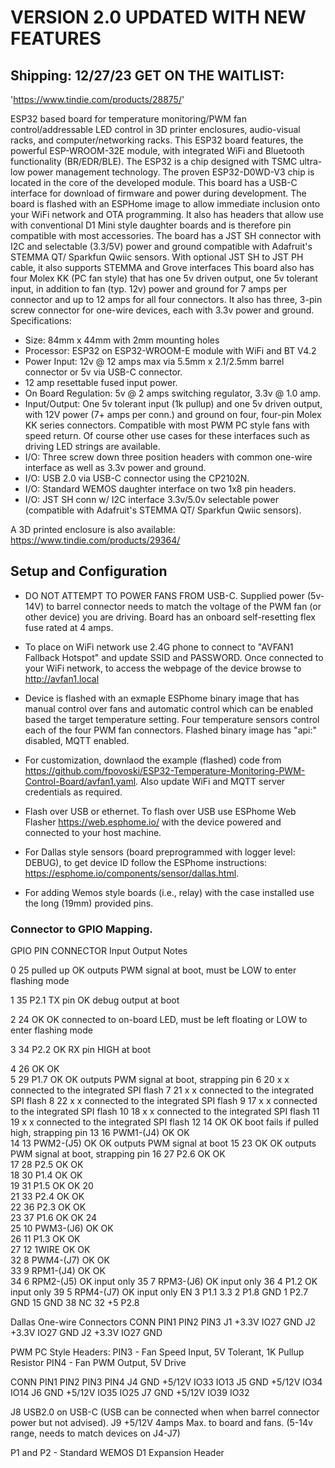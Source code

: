# VERSION 2.0 UPDATED WITH NEW FEATURES 
## Shipping: 12/27/23 GET ON THE WAITLIST:
'https://www.tindie.com/products/28875/'

ESP32 based board for temperature monitoring/PWM fan control/addressable LED control in 3D printer enclosures, audio-visual racks, and computer/networking racks. This ESP32 board features, the powerful ESP-WROOM-32E module, with integrated WiFi and Bluetooth functionality (BR/EDR/BLE). The ESP32 is a chip designed with TSMC ultra-low power management technology. The proven ESP32-D0WD-V3 chip is located in the core of the developed module. This board has a USB-C interface for download of firmware and power during development. The board is flashed with an ESPHome image to allow immediate inclusion onto your WiFi network and OTA programming. It also has headers that allow use with conventional D1 Mini style daughter boards and is therefore pin compatible with most accessories. The board has a JST SH connector with I2C and selectable (3.3/5V) power and ground compatible with Adafruit's STEMMA QT/ Sparkfun Qwiic sensors. With optional JST SH to JST PH cable, it also supports STEMMA and Grove interfaces This board also has four Molex KK (PC fan style) that has one 5v driven output, one 5v tolerant input, in addition to fan (typ. 12v) power and ground for 7 amps per connector and up to 12 amps for all four connectors. It also has three, 3-pin screw connector for one-wire devices, each with 3.3v power and ground. Specifications:

* Size: 84mm x 44mm with 2mm mounting holes
* Processor: ESP32 on ESP32-WROOM-E module with WiFi and BT V4.2
* Power Input: 12v @ 12 amps max via 5.5mm x 2.1/2.5mm barrel connector or 5v via USB-C connector.
* 12 amp resettable fused input power.
* On Board Regulation: 5v @ 2 amps switching regulator, 3.3v @ 1.0 amp.
* Input/Output: One 5v tolerant input (1k pullup) and one 5v driven output, with 12V power (7+ amps per conn.) and ground on four, four-pin Molex KK series connectors. Compatible with most PWM PC style fans with speed return. Of course other use cases for these interfaces such as driving LED strings are available.
* I/O: Three screw down three position headers with common one-wire interface as well as 3.3v power and ground.
* I/O: USB 2.0 via USB-C connector using the CP2102N.
* I/O: Standard WEMOS daughter interface on two 1x8 pin headers.
* I/O: JST SH conn w/ I2C interface 3.3v/5.0v selectable power (compatible with Adafruit's STEMMA QT/ Sparkfun Qwiic sensors).

A 3D printed enclosure is also available: https://www.tindie.com/products/29364/

## Setup and Configuration

* DO NOT ATTEMPT TO POWER FANS FROM USB-C. Supplied power (5v-14V) to barrel connector
needs to match the voltage of the PWM fan (or other device) you are driving. Board has an onboard
self-resetting flex fuse rated at 4 amps.

* To place on WiFi network use 2.4G phone to connect to "AVFAN1 Fallback Hotspot" and
update SSID and PASSWORD. Once connected to your WiFi network, to access the webpage of
the device browse to http://avfan1.local

* Device is flashed with an exmaple ESPhome binary image that has manual control over fans 
and automatic control which can be enabled based the target temperature setting.  Four temperature
sensors control each of the four PWM fan connectors.
Flashed binary image  has "api:" disabled, MQTT enabled.

* For customization, downlaod the example (flashed) code from 
https://github.com/fpovoski/ESP32-Temperature-Monitoring-PWM-Control-Board/avfan1.yaml.
Also update WiFi and MQTT server credentials as required.

* Flash over USB or ethernet. To flash over USB use ESPhome Web Flasher https://web.esphome.io/
with the device powered and connected to your host machine.

* For Dallas style sensors (board preprogrammed with logger level: DEBUG), to get device ID follow
the ESPhome instructions: https://esphome.io/components/sensor/dallas.html.

* For adding Wemos style boards (i.e., relay) with the case installed  use the long (19mm) provided pins.

### Connector to GPIO Mapping.

GPIO	PIN	CONNECTOR		Input	Output	Notes

0	25			pulled up	OK	outputs PWM signal at boot,
						 must be LOW to enter flashing mode
       
1	35	P2.1		TX pin	OK	debug output at boot

2	24			OK	OK	connected to on-board LED, must be left
						 floating or LOW to enter flashing mode
       
3	34	P2.2		OK	RX pin	HIGH at boot

4	26			OK	OK	
5	29	P1.7		OK	OK	outputs PWM signal at boot, strapping pin
6	20			x	x	connected to the integrated SPI flash
7	21			x	x	connected to the integrated SPI flash
8	22			x	x	connected to the integrated SPI flash
9	17			x	x	connected to the integrated SPI flash
10	18			x	x	connected to the integrated SPI flash
11	19			x	x	connected to the integrated SPI flash
12	14			OK	OK	boot fails if pulled high, strapping pin
13	16	PWM1-(J4)	OK	OK	
14	13	PWM2-(J5)	OK	OK	outputs PWM signal at boot
15	23			OK	OK	outputs PWM signal at boot, strapping pin
16	27	P2.6		OK	OK	
17	28	P2.5		OK	OK	
18	30	P1.4		OK	OK	
19	31	P1.5		OK	OK
20	
21	33	P2.4		OK	OK	
22	36	P2.3		OK	OK	
23	37	P1.6		OK	OK
24	
25	10	PWM3-(J6)	OK	OK	
26	11	P1.3		OK	OK	
27	12	1WIRE		OK	OK	
32	8	PWM4-(J7)	OK	OK	
33	9	RPM1-(J4)	OK	OK	
34	6	RPM2-(J5)	OK		input only
35	7	RPM3-(J6)	OK		input only
36	4	P1.2		OK		input only
39	5	RPM4-(J7)	OK		input only
EN	3	P1.1
3.3	2	P1.8
GND	1	P2.7
GND	15
GND	38
NC	32
+5		P2.8

Dallas One-wire Connectors
CONN	PIN1	PIN2	PIN3
J1	+3.3V	IO27	GND
J2	+3.3V	IO27	GND
J2	+3.3V	IO27	GND

PWM PC Style Headers: 	PIN3 - Fan Speed Input, 5V Tolerant, 1K Pullup Resistor
			PIN4 - Fan PWM Output, 5V Drive
			
CONN	PIN1	PIN2	PIN3	PIN4
J4	GND	+5/12V	IO33	IO13
J5	GND	+5/12V	IO34	IO14
J6	GND	+5/12V	IO35	IO25
J7	GND	+5/12V	IO39	IO32

J8 	USB2.0 on USB-C (USB can be connected when when barrel connector power  but not advised).
J9	+5/12V 	4amps Max. to board and fans. (5-14v range, needs to match devices on J4-J7)

P1 and P2  - Standard WEMOS D1 Expansion Header
